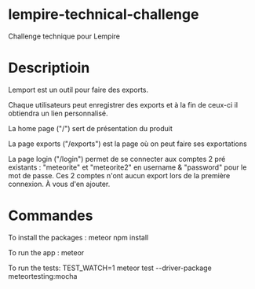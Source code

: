 # lempire-technical-challenge
Challenge technique pour Lempire


# Descriptioin
Lemport est un outil pour faire des exports.

Chaque utilisateurs peut enregistrer des exports et à la fin de ceux-ci il obtiendra un lien personnalisé.

La home page ("/") sert de présentation du produit

La page exports ("/exports") est la page où on peut faire ses exportations

La page login ("/login") permet de se connecter aux comptes 2 pré existants : "meteorite" et "meteorite2" en username & "password" pour le mot de passe. Ces 2 comptes n'ont aucun export lors de la première connexion. À vous d'en ajouter.


# Commandes 
To install the packages :
meteor npm install

To run the app :
meteor

To run the tests:
TEST_WATCH=1 meteor test --driver-package meteortesting:mocha



